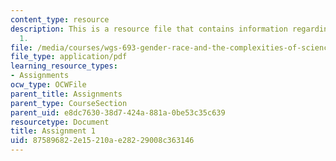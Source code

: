 ```yaml
---
content_type: resource
description: This is a resource file that contains information regarding assignment
  1.
file: /media/courses/wgs-693-gender-race-and-the-complexities-of-science-and-technology-a-problem-based-learning-experiment-spring-2009/875896822e15210ae28229008c363146_MITWGS_693S09_assn01.pdf
file_type: application/pdf
learning_resource_types:
- Assignments
ocw_type: OCWFile
parent_title: Assignments
parent_type: CourseSection
parent_uid: e8dc7630-38d7-424a-881a-0be53c35c639
resourcetype: Document
title: Assignment 1
uid: 87589682-2e15-210a-e282-29008c363146
---
```

